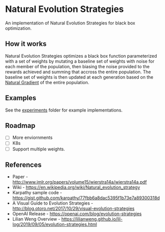# Natural Evolution Strategies
An implementation of Natural Evolution Strategies for black box optimization.

## How it works
Natural Evolution Strategies optimizes a black box function parameterized with a set of weights by mutating a baseline 
set of weights with noise for each member of the population, then biasing the noise provided to the rewards achieved
and summing that accross the entire population. The baseline set of weights is then updated at each generation based on the 
[Natural Gradient](https://towardsdatascience.com/its-only-natural-an-excessively-deep-dive-into-natural-gradient-optimization-75d464b89dbb) of the 
entire population.

## Examples
See the [experiments](./experiments) folder for example implementations.

## Roadmap
- [ ] More enviornments
- [ ] K8s
- [ ] Support multiple weights.

## References
- Paper - http://www.jmlr.org/papers/volume15/wierstra14a/wierstra14a.pdf
- Wiki - https://en.wikipedia.org/wiki/Natural_evolution_strategy
- Karpathy sample code - https://gist.github.com/karpathy/77fbb6a8dac5395f1b73e7a89300318d
- A Visual Guide to Evolution Strategies - http://blog.otoro.net/2017/10/29/visual-evolution-strategies
- OpenAI Release - https://openai.com/blog/evolution-strategies
- Lilian Weng Overview - https://lilianweng.github.io/lil-log/2019/09/05/evolution-strategies.html